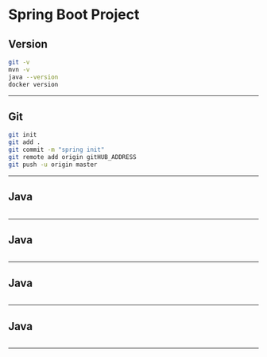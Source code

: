 # Spring Boot Project
[]()
---

## Version
```sh
git -v
mvn -v
java --version
docker version

```
---


## Git
```sh
git init
git add .
git commit -m "spring init"
git remote add origin gitHUB_ADDRESS
git push -u origin master
```
---


## Java
```sh

```
---


## Java
```sh

```
---


## Java
```sh

```
---


## Java
```sh

```
---
